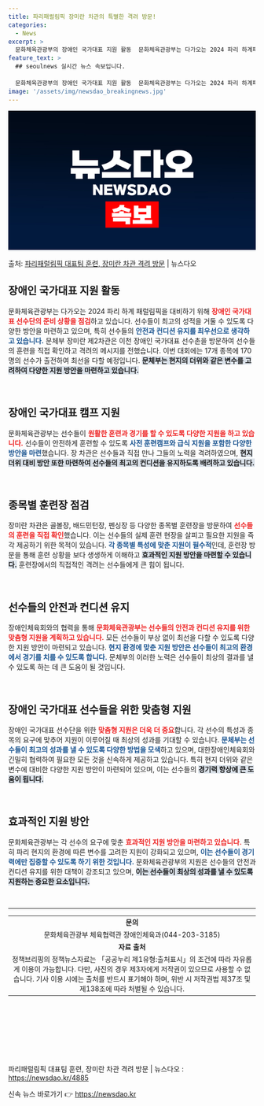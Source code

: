 ```yaml
---
title: 파리패럴림픽 장미란 차관의 특별한 격려 방문!
categories:
  - News
excerpt: >
  문화체육관광부의 장애인 국가대표 지원 활동  문화체육관광부는 다가오는 2024 파리 하계패럴림픽을 앞두고 장…
feature_text: >
  ## seoulnews 실시간 뉴스 속보입니다.

  문화체육관광부의 장애인 국가대표 지원 활동  문화체육관광부는 다가오는 2024 파리 하계패럴림픽을 앞두고 장…
image: '/assets/img/newsdao_breakingnews.jpg'
---
```


![뉴스다오 속보](/assets/img/newsdao_breakingnews.jpg)

<p>출처: <a href="https://newsdao.kr/4885" rel="dofollow">파리패럴림픽 대표팀 훈련, 장미란 차관 격려 방문</a> | 뉴스다오</p>

<h2 data-ke-size="size26">장애인 국가대표 지원 활동</h2>

<p data-ke-size="size16">문화체육관광부는 다가오는 2024 파리 하계 패럴림픽을 대비하기 위해 <b><span style="color: #ee2323;">장애인 국가대표 선수단의 준비 상황을 점검</span></b>하고 있습니다. 선수들이 최고의 성적을 거둘 수 있도록 다양한 방안을 마련하고 있으며, 특히 선수들의 <b><span style="color: #1a5490;">안전과 컨디션 유지를 최우선으로 생각하고 있습니다.</span></b> 문체부 장미란 제2차관은 이천 장애인 국가대표 선수촌을 방문하여 선수들의 훈련을 직접 확인하고 격려의 메시지를 전했습니다. 이번 대회에는 17개 종목에 170명의 선수가 출전하여 최선을 다할 예정입니다. <b><span style="background-color: #21538527;">문체부는 현지의 더위와 같은 변수를 고려하여 다양한 지원 방안을 마련하고 있습니다.</span></b></p>

<p data-ke-size="size16">&nbsp;</p>

<h2 data-ke-size="size26">장애인 국가대표 캠프 지원</h2>

<p data-ke-size="size16">문화체육관광부는 선수들이 <b><span style="color: #ee2323;">원활한 훈련과 경기를 할 수 있도록 다양한 지원을 하고 있습니다.</span></b> 선수들이 안전하게 훈련할 수 있도록 <b><span style="color: #1a5490;">사전 훈련캠프와 급식 지원을 포함한 다양한 방안을 마련</span></b>했습니다. 장 차관은 선수들과 직접 만나 그들의 노력을 격려하였으며, <b><span style="background-color: #21538527;">현지 더위 대비 방안 또한 마련하여 선수들의 최고의 컨디션을 유지하도록 배려하고 있습니다.</span></b></p>

<p data-ke-size="size16">&nbsp;</p>

<h2 data-ke-size="size26">종목별 훈련장 점검</h2>

<p data-ke-size="size16">장미란 차관은 골볼장, 배드민턴장, 펜싱장 등 다양한 종목별 훈련장을 방문하여 <b><span style="color: #ee2323;">선수들의 훈련을 직접 확인</span></b>했습니다. 이는 선수들의 실제 훈련 현장을 살피고 필요한 지원을 즉각 제공하기 위한 목적이 있습니다. <b><span style="color: #1a5490;">각 종목별 특성에 맞춘 지원이 필수적</span></b>인데, 훈련장 방문을 통해 훈련 상황을 보다 생생하게 이해하고 <b><span style="background-color: #21538527;">효과적인 지원 방안을 마련할 수 있습니다.</span></b> 훈련장에서의 직접적인 격려는 선수들에게 큰 힘이 됩니다.</p>

<p data-ke-size="size16">&nbsp;</p>

<h2 data-ke-size="size26">선수들의 안전과 컨디션 유지</h2>

<p data-ke-size="size16">장애인체육회와의 협력을 통해 <b><span style="color: #ee2323;">문화체육관광부는 선수들의 안전과 컨디션 유지를 위한 맞춤형 지원을 계획하고 있습니다.</span></b> 모든 선수들이 부상 없이 최선을 다할 수 있도록 다양한 지원 방안이 마련되고 있습니다. <b><span style="color: #1a5490;">현지 환경에 맞춘 지원 방안은 선수들이 최고의 환경에서 경기를 치를 수 있도록 합니다.</span></b> 문체부의 이러한 노력은 선수들이 최상의 결과를 낼 수 있도록 하는 데 큰 도움이 될 것입니다.</p>

<p data-ke-size="size16">&nbsp;</p>

<h2 data-ke-size="size26">장애인 국가대표 선수들을 위한 맞춤형 지원</h2>

<p data-ke-size="size16">장애인 국가대표 선수단을 위한 <b><span style="color: #ee2323;">맞춤형 지원은 더욱 더 중요</span></b>합니다. 각 선수의 특성과 종목의 요구에 맞추어 지원이 이루어질 때 최상의 성과를 기대할 수 있습니다. <b><span style="color: #1a5490;">문체부는 선수들이 최고의 성과를 낼 수 있도록 다양한 방법을 모색</span></b>하고 있으며, 대한장애인체육회와 긴밀히 협력하여 필요한 모든 것을 신속하게 제공하고 있습니다. 특히 현지 더위와 같은 변수에 대비한 다양한 지원 방안이 마련되어 있으며, 이는 선수들의 <b><span style="background-color: #21538527;">경기력 향상에 큰 도움이 됩니다.</span></b></p>

<p data-ke-size="size16">&nbsp;</p>

<h2 data-ke-size="size26">효과적인 지원 방안</h2>

<p data-ke-size="size16">문화체육관광부는 각 선수의 요구에 맞춘 <b><span style="color: #ee2323;">효과적인 지원 방안을 마련하고 있습니다.</span></b> 특히 파리 현지의 환경에 따른 변수를 고려한 지원이 강화되고 있으며, <b><span style="color: #1a5490;">이는 선수들이 경기력에만 집중할 수 있도록 하기 위한 것입니다.</span></b> 문화체육관광부의 지원은 선수들의 안전과 컨디션 유지를 위한 대책이 강조되고 있으며, <b><span style="background-color: #21538527;">이는 선수들이 최상의 성과를 낼 수 있도록 지원하는 중요한 요소입니다.</span></b></p>

<p data-ke-size="size16">&nbsp;</p>

<hr/>

<table style="width: 100%; border-collapse: collapse;">
    <tr>
        <td style="text-align: center; height: 17px;"><b>문의</b></td>
    </tr>
    <tr>
        <td style="text-align: center; height: 17px;">문화체육관광부 체육협력관 장애인체육과(044-203-3185)</td>
    </tr>
    <tr>
        <td style="text-align: center; height: 17px;"><b>자료 출처</b></td>
    </tr>
    <tr>
        <td style="text-align: center; height: 17px;">정책브리핑의 정책뉴스자료는 「공공누리 제1유형:출처표시」의 조건에 따라 자유롭게 이용이 가능합니다. 다만, 사진의 경우 제3자에게 저작권이 있으므로 사용할 수 없습니다. 기사 이용 시에는 출처를 반드시 표기해야 하며, 위반 시 저작권법 제37조 및 제138조에 따라 처벌될 수 있습니다.</td>
    </tr>
</table>

<p data-ke-size="size16">&nbsp;</p>
<p data-ke-size="size16">&nbsp;</p>
<p data-ke-size="size16">&nbsp;</p>
<p data-ke-size="size16">&nbsp;</p>

<p data-ke-size="size16">파리패럴림픽 대표팀 훈련, 장미란 차관 격려 방문 | 뉴스다오  : <a href="https://newsdao.kr/4885">https://newsdao.kr/4885</a></p> 

신속 뉴스 바로가기 👉 <a href="https://newsdao.kr" rel="dofollow">https://newsdao.kr</a>


